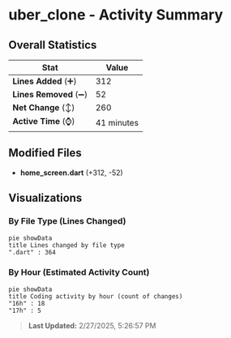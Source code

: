 # uber_clone - Activity Summary 

## Overall Statistics

| Stat                   | Value                                                             |
| ---------------------- | ----------------------------------------------------------------- |
| **Lines Added** (➕)   | 312                                          |
| **Lines Removed** (➖) | 52                                        |
| **Net Change** (↕)    | 260                |
| **Active Time** (⌚)   | 41 minutes |


## Modified Files
- **home_screen.dart** (+312, -52)

## Visualizations

### By File Type (Lines Changed)

```mermaid
pie showData
title Lines changed by file type
".dart" : 364
```

### By Hour (Estimated Activity Count)

```mermaid
pie showData
title Coding activity by hour (count of changes)
"16h" : 18
"17h" : 5
```


> **Last Updated:** 2/27/2025, 5:26:57 PM